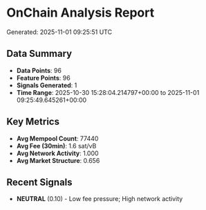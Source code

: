 # OnChain Analysis Report
Generated: 2025-11-01 09:25:51 UTC

## Data Summary
- **Data Points**: 96
- **Feature Points**: 96
- **Signals Generated**: 1
- **Time Range**: 2025-10-30 15:28:04.214797+00:00 to 2025-11-01 09:25:49.645261+00:00

## Key Metrics
- **Avg Mempool Count**: 77440
- **Avg Fee (30min)**: 1.6 sat/vB
- **Avg Network Activity**: 1.000
- **Avg Market Structure**: 0.656

## Recent Signals
- **NEUTRAL** (0.10) - Low fee pressure; High network activity

